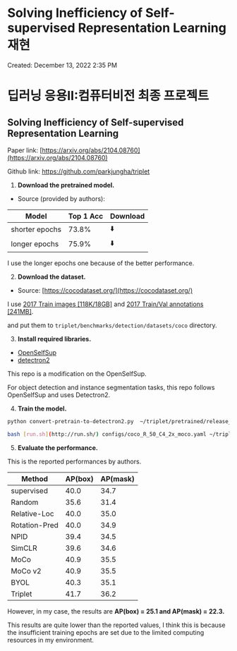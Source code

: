 # Solving Inefficiency of Self-supervised Representation Learning 재현

Created: December 13, 2022 2:35 PM

# **딥러닝 응용II:컴퓨터비전 최종 프로젝트**



## Solving Inefficiency of Self-supervised Representation Learning

Paper link: [https://arxiv.org/abs/2104.08760](https://arxiv.org/abs/2104.08760)

Github link: https://github.com/parkjungha/triplet




1. **Download the pretrained model.** 
- Source (provided by authors):

| Model | Top 1 Acc | Download |
| --- | --- | --- |
| shorter epochs | 73.8% | ⬇️ |
| longer epochs | 75.9% | ⬇️ |

I use the longer epochs one because of the better performance.




2. **Download the dataset.**
- Source: [https://cocodataset.org/](https://cocodataset.org/)

I use [2017 Train images [118K/18GB]](http://images.cocodataset.org/zips/train2017.zip) and [2017 Train/Val annotations [241MB]](http://images.cocodataset.org/annotations/annotations_trainval2017.zip).

and put them to `triplet/benchmarks/detection/datasets/coco` directory.





3. **Install required libraries.** 
- [OpenSelfSup](https://github.com/open-mmlab/OpenSelfSup)
- [detectron2](https://github.com/facebookresearch/detectron2)

This repo is a modification on the OpenSelfSup.

For object detection and instance segmentation tasks, this repo follows OpenSelfSup and uses Detectron2.




4. **Train the model.** 

```bash
python convert-pretrain-to-detectron2.py  ~/triplet/pretrained/release_ep940.pth  ~/triplet/pretrained/output_detection_ep940.pkl

bash [run.sh](http://run.sh/) configs/coco_R_50_C4_2x_moco.yaml ~/triplet/pretrained/output_detection_ep940.pkl
```




5. **Evaluate the performance.** 

This is the reported performances by authors.

| Method | AP(box) | AP(mask) |
| --- | --- | --- |
| supervised | 40.0 | 34.7 |
| Random | 35.6 | 31.4 |
| Relative-Loc | 40.0 | 35.0 |
| Rotation-Pred | 40.0 | 34.9 |
| NPID | 39.4 | 34.5 |
| SimCLR | 39.6 | 34.6 |
| MoCo | 40.9 | 35.5 |
| MoCo v2 | 40.9 | 35.5 |
| BYOL | 40.3 | 35.1 |
| Triplet | 41.7 | 36.2 |

However, in my case, the results are **AP(box) = 25.1 and AP(mask) = 22.3.**

This results are quite lower than the reported values, I think this is because the insufficient training epochs are set due to the limited computing resources in my environment.
